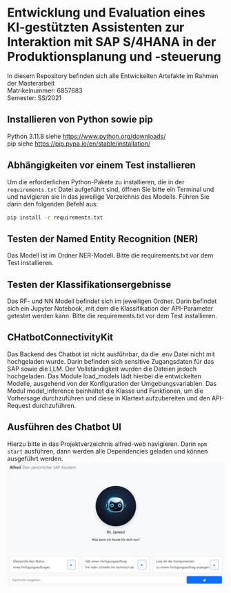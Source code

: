 # Entwicklung und Evaluation eines KI-gestützten Assistenten zur Interaktion mit SAP S/4HANA in der Produktionsplanung und -steuerung
In diesem Repository befinden sich alle Entwickelten Artefakte im Rahmen der Masterarbeit  
Matrikelnummer: 6857683  
Semester: SS/2021

## Installieren von Python sowie pip
Python 3.11.8 siehe https://www.python.org/downloads/  
pip siehe https://pip.pypa.io/en/stable/installation/

## Abhängigkeiten vor einem Test installieren
Um die erforderlichen Python-Pakete zu installieren, die in der `requirements.txt` Datei aufgeführt sind, öffnen Sie bitte ein Terminal und und navigieren sie in das jeweilige Verzeichnis des Modells. Führen Sie darin den folgenden Befehl aus:

```bash
pip install -r requirements.txt
```

## Testen der Named Entity Recognition (NER)
Das Modell ist im Ordner NER-Modell. Bitte die requirements.txt vor dem Test installieren.

## Testen der Klassifikationsergebnisse
Das RF- und NN Modell befindet sich im jeweiligen Ordner. Darin befindet sich ein Jupyter Notebook, mit dem die Klassifikation der API-Parameter getestet werden kann. Bitte die requirements.txt vor dem Test installieren.

## CHatbotConnectivityKit
Das Backend des Chatbot ist nicht ausführbar, da die .env Datei nicht mit hochgeladen wurde. Darin befinden sich sensitive Zugangsdaten für das SAP sowie die LLM. Der Vollständigkeit wurden die Dateien jedoch hochgeladen. Das Module load_models lädt hierbei die entwickelten Modelle, ausgehend von der Konfiguration der Umgebungsvariablen. Das Modul model_inference beinhaltet die Klasse und Funktionen, um die Vorhersage durchzuführen und diese in Klartext aufzubereiten und den API-Request durchzuführen.

## Ausführen des Chatbot UI
Hierzu bitte in das Projektverzeichnis alfred-web navigieren. Darin ```npm start``` ausführen, dann werden alle Dependencies geladen und können ausgeführt werden.
![React Web App für den Chatbot Alfred](alfred_react.png "React Web App für den Chatbot Alfred")
